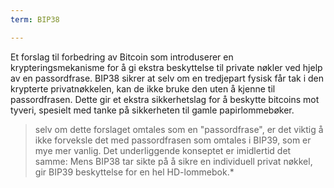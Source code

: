 ```yaml
---
term: BIP38

---
```

Et forslag til forbedring av Bitcoin som introduserer en krypteringsmekanisme for å gi ekstra beskyttelse til private nøkler ved hjelp av en passordfrase. BIP38 sikrer at selv om en tredjepart fysisk får tak i den krypterte privatnøkkelen, kan de ikke bruke den uten å kjenne til passordfrasen. Dette gir et ekstra sikkerhetslag for å beskytte bitcoins mot tyveri, spesielt med tanke på sikkerheten til gamle papirlommebøker.

> selv om dette forslaget omtales som en "passordfrase", er det viktig å ikke forveksle det med passordfrasen som omtales i BIP39, som er mye mer vanlig. Det underliggende konseptet er imidlertid det samme: Mens BIP38 tar sikte på å sikre en individuell privat nøkkel, gir BIP39 beskyttelse for en hel HD-lommebok.*
